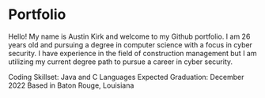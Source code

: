 # Portfolio

Hello! My name is Austin Kirk and welcome to my Github portfolio. I am 26 years old and pursuing a degree in computer science with a focus in cyber security. I have experience in the field of construction management but I am utilizing my current degree path to pursue a career in cyber security. 

Coding Skillset: Java and C Languages
Expected Graduation: December 2022
Based in Baton Rouge, Louisiana
